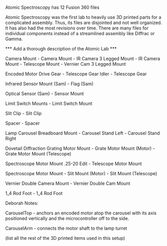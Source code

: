 Atomic Spectroscopy has 12 Fusion 360 files
	

Atomic Spectroscopy was the first lab to heavily use 3D printed parts for a complicated assembly. Thus, its files are disjointed and not well organized. It has also had the most revisions over time. There are many files for individual components instead of a streamlined assembly like Diffrac or Gamma. 

*** Add a thorough description of the Atomic Lab ***


Camera Mount
	- Camera Mount
	- IR Camera 3 Legged Mount
	- IR Camera Mount
	- Telescope Mount
	- Vernier Cam 3 Legged Mount

Encoded Motor Drive Gear
	- Telescope Gear Idler
	- Telescope Gear

Infrared Sensor Mount (Sam)
	- Flag (Sam)

Optical Sensor (Sam)
	- Sensor Mount

Limit Switch Mounts
	- Limit Switch Mount

Slit Clip
	- Slit Clip

Spacer 
	- Spacer

Lamp Carousel Breadboard Mount
	- Carousel Stand Left
	- Carousel Stand Right

Dovetail Diffraction Grating Motor Mount
	- Grate Motor Mount (Motor)
	- Grate Motor Mount (Telescope)

Spectroscope Motor Mount .25-20 Edit
	- Telescope Motor Mount

Spectroscope Motor Mount
	- Slit Mount (Motor)
	- Slit Mount (Telescope)

Vernier Double Camera Mount
	- Vernier Double Cam Mount

1_4 Rod Foot
	- 1_4 Rod Foot



Deborah Notes: 

CarouselTop - anchors an encoded motor atop the carousel with its axis positioned vertically and the microcontroller off to the side.

CarouselArm - connects the motor shaft to the lamp turret

(list all the rest of the 3D printed items used in this setup)
